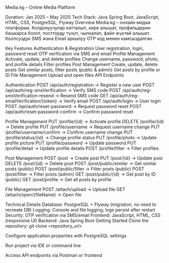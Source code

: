 Media.kg – Online Media Platform

Duration: Jan 2025 – May 2025
Tech Stack: Java Spring Boot, JavaScript, HTML, CSS, PostgreSQL, Flyway
Overview
Media.kg – онлайн медиа платформа. Колдонуучулар катталып, кире алышат, профильдерин башкарса болот, постторду түзүп, чыпкалап, файл жүктөй алышат. Коопсуздук SMS жана Email аркылуу OTP код менен камсыздалган.

Key Features
Authentication & Registration
User registration, login, password reset
OTP verification via SMS and email
Profile Management
Activate, update, and delete profiles
Change username, password, photo, and profile details
Filter profiles
Post Management
Create, update, delete posts
Get similar posts, filter posts (public & admin)
Get posts by profile or ID
File Management
Upload and open files
API Endpoints

Authentication
POST /api/auth/registration        → Register a new user
POST /api/auth/reg-smsVerification → Verify SMS code
POST /api/auth/reg-smsVerification-resend → Resend SMS code
GET  /api/auth/reg-emailVerification/{token} → Verify email
POST /api/auth/login               → User login
POST /api/auth/reset-password      → Request password reset
POST /api/auth/reset-password-confirm → Confirm password reset

Profile Management
PUT    /profile/{id}            → Activate profile
DELETE /profile/{id}            → Delete profile
PUT    /profile/username        → Request username change
PUT    /profile/username/confirm → Confirm username change
PUT    /profile/status/{id}     → Change profile status
PUT    /profile/photo           → Update profile picture
PUT    /profile/password        → Update password
PUT    /profile/detail          → Update profile details
POST   /profile/filter          → Filter profiles

Post Management
POST   /post                     → Create post
PUT    /post/{id}                 → Update post
DELETE /post/{id}                 → Delete post
POST   /post/public/similar       → Get similar posts (public)
POST   /post/public/filter        → Filter posts (public)
POST   /post/filter               → Filter posts (admin)
GET    /post/public/{id}          → Get post by ID (public)
GET    /post/profile              → Get all posts by profile

File Management
POST /attach/upload            → Upload file
GET  /attach/open/{fileName}   → Open file

Technical Details
Database: PostgreSQL + Flyway (migration, no need to recreate DB)
Logging: Console and file logging; logs persist after restart
Security: OTP verification via SMS/email
Frontend: JavaScript, HTML, CSS (responsive UI)
Backend: Java Spring Boot
Getting Started
Clone the repository:
git clone <repository_url>


Configure application.properties with PostgreSQL settings

Run project via IDE or command line

Access API endpoints via Postman or frontend
